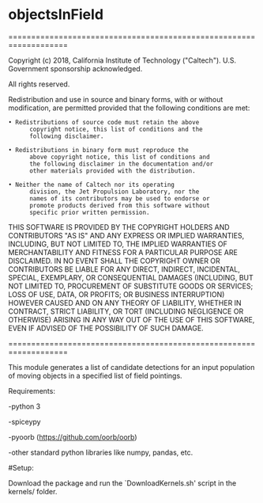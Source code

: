 # objectsInField

===================================================================

Copyright (c) 2018, California Institute of Technology ("Caltech").
U.S. Government sponsorship acknowledged.

All rights reserved.

Redistribution and use in source and binary forms, with or without
modification, are permitted provided that the following conditions are
met:

	• Redistributions of source code must retain the above
          copyright notice, this list of conditions and the
          following disclaimer.

	• Redistributions in binary form must reproduce the
          above copyright notice, this list of conditions and
          the following disclaimer in the documentation and/or
          other materials provided with the distribution.

	• Neither the name of Caltech nor its operating
          division, the Jet Propulsion Laboratory, nor the
          names of its contributors may be used to endorse or
          promote products derived from this software without
          specific prior written permission.

THIS SOFTWARE IS PROVIDED BY THE COPYRIGHT HOLDERS AND CONTRIBUTORS
"AS IS" AND ANY EXPRESS OR IMPLIED WARRANTIES, INCLUDING, BUT NOT
LIMITED TO, THE IMPLIED WARRANTIES OF MERCHANTABILITY AND FITNESS FOR
A PARTICULAR PURPOSE ARE DISCLAIMED. IN NO EVENT SHALL THE COPYRIGHT
OWNER OR CONTRIBUTORS BE LIABLE FOR ANY DIRECT, INDIRECT, INCIDENTAL,
SPECIAL, EXEMPLARY, OR CONSEQUENTIAL DAMAGES (INCLUDING, BUT NOT
LIMITED TO, PROCUREMENT OF SUBSTITUTE GOODS OR SERVICES; LOSS OF USE,
DATA, OR PROFITS; OR BUSINESS INTERRUPTION) HOWEVER CAUSED AND ON ANY
THEORY OF LIABILITY, WHETHER IN CONTRACT, STRICT LIABILITY, OR TORT
(INCLUDING NEGLIGENCE OR OTHERWISE) ARISING IN ANY WAY OUT OF THE USE
OF THIS SOFTWARE, EVEN IF ADVISED OF THE POSSIBILITY OF SUCH DAMAGE.

===================================================================


This module generates a list of candidate detections for an input
population of moving objects in a specified list of field pointings.

Requirements:

-python 3

-spiceypy

-pyoorb (https://github.com/oorb/oorb)

-other standard python libraries like numpy, pandas, etc.

#Setup:

Download the package and run the `DownloadKernels.sh' script
in the kernels/ folder.
